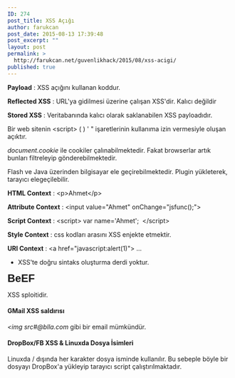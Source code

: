 ```yaml
---
ID: 274
post_title: XSS Açığı
author: farukcan
post_date: 2015-08-13 17:39:48
post_excerpt: ""
layout: post
permalink: >
  http://farukcan.net/guvenlikhack/2015/08/xss-acigi/
published: true
---
```

<strong>Payload</strong> : XSS açığını kullanan koddur.

<strong>Reflected XSS</strong> : URL'ya gidilmesi üzerine çalışan XSS'dir. Kalıcı değildir

<strong>Stored XSS</strong> : Veritabanında kalıcı olarak saklanabilen XSS payloadıdır.

Bir web sitenin &lt;script&gt; ( ) ' " işaretlerinin kullanıma izin vermesiyle oluşan açıktır.

<em>document.cookie</em> ile cookiler çalınabilmektedir. Fakat browserlar artık bunları filtreleyip gönderebilmektedir.

Flash ve Java üzerinden bilgisayar ele geçirebilmektedir. Plugin yükleterek, tarayıcı elegeçilebilir.

<strong>HTML Context</strong> : &lt;p&gt;Ahmet&lt;/p&gt;

<strong>Attribute Context</strong> : &lt;input value="Ahmet" onChange="jsfunc();"&gt;

<strong>Script Context</strong> : &lt;script&gt; var name='Ahmet';  &lt;/script&gt;

<strong>Style Context</strong> : css kodları arasını XSS enjekte etmektir.

<strong>URI Context</strong> : &lt;a href="javascript:alert(1)"&gt; ...

* XSS'te doğru sintaks oluşturma derdi yoktur.

<span style="color: inherit; font-family: Oxygen, sans-serif; font-size: 24px; font-weight: bold; line-height: 1.1667;">BeEF</span>

XSS sploitidir.
<h4>GMail XSS saldırısı</h4>
<em>&lt;img src#@blla.com</em> gibi bir email mümkündür.
<h4>DropBox/FB XSS &amp; Linuxda Dosya İsimleri</h4>
Linuxda / dışında her karakter dosya isminde kullanılır. Bu sebeple böyle bir dosyayı DropBox'a yükleyip tarayıcı script çalıştırılmaktadır.

&nbsp;